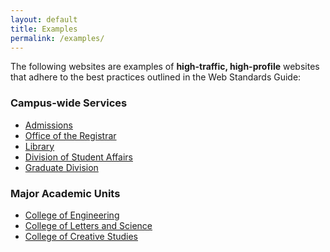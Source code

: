 ```yaml
---
layout: default
title: Examples
permalink: /examples/
---
```


The following websites are examples of **high-traffic, high-profile** websites
that adhere to the best practices outlined in the Web Standards Guide:

### Campus-wide Services

* [Admissions](https://admissions.sa.ucsb.edu/)
* [Office of the Registrar](https://registrar.sa.ucsb.edu/)
* [Library](http://www.library.ucsb.edu/)
* [Division of Student Affairs](https://www.sa.ucsb.edu/)
* [Graduate Division](https://www.graddiv.ucsb.edu/)

### Major Academic Units

* [College of Engineering](https://engineering.ucsb.edu/)
* [College of Letters and Science](http://www.ltsc.ucsb.edu/)
* [College of Creative Studies](https://ccs.ucsb.edu/)
